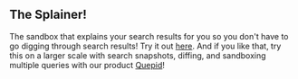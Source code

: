 ## The Splainer! ##

The sandbox that explains your search results for you so you don't have to go digging through search results! Try it out [here](http://splainer.io). And if you like that, try this on a larger scale with search snapshots, diffing, and sandboxing multiple queries with our product [Quepid](http://quepid.com)!
